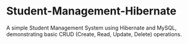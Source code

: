 # Student-Management-Hibernate
A simple Student Management System using Hibernate and MySQL, demonstrating basic CRUD (Create, Read, Update, Delete) operations. 
